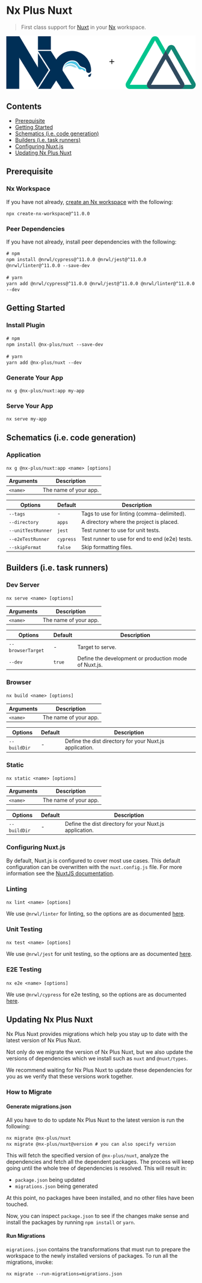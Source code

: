 # Nx Plus Nuxt

> First class support for [Nuxt](https://nuxtjs.org/) in your [Nx](https://nx.dev/) workspace.

<div align="center">
  <img src="https://raw.githubusercontent.com/ZachJW34/nx-plus/master/libs/nuxt/nx-plus-nuxt.png">
</div>

## Contents

- [Prerequisite](#prerequisite)
- [Getting Started](#getting-started)
- [Schematics (i.e. code generation)](#schematics-ie-code-generation)
- [Builders (i.e. task runners)](#builders-ie-task-runners)
- [Configuring Nuxt.js](#configuring-nuxtjs)
- [Updating Nx Plus Nuxt](#updating-nx-plus-nuxt)

## Prerequisite

### Nx Workspace

If you have not already, [create an Nx workspace](https://github.com/nrwl/nx#creating-an-nx-workspace) with the following:

```
npx create-nx-workspace@^11.0.0
```

### Peer Dependencies

If you have not already, install peer dependencies with the following:

```
# npm
npm install @nrwl/cypress@^11.0.0 @nrwl/jest@^11.0.0 @nrwl/linter@^11.0.0 --save-dev

# yarn
yarn add @nrwl/cypress@^11.0.0 @nrwl/jest@^11.0.0 @nrwl/linter@^11.0.0 --dev
```

## Getting Started

### Install Plugin

```
# npm
npm install @nx-plus/nuxt --save-dev

# yarn
yarn add @nx-plus/nuxt --dev
```

### Generate Your App

```
nx g @nx-plus/nuxt:app my-app
```

### Serve Your App

```
nx serve my-app
```

## Schematics (i.e. code generation)

### Application

`nx g @nx-plus/nuxt:app <name> [options]`

| Arguments | Description           |
| --------- | --------------------- |
| `<name>`  | The name of your app. |

| Options            | Default   | Description                                    |
| ------------------ | --------- | ---------------------------------------------- |
| `--tags`           | -         | Tags to use for linting (comma-delimited).     |
| `--directory`      | `apps`    | A directory where the project is placed.       |
| `--unitTestRunner` | `jest`    | Test runner to use for unit tests.             |
| `--e2eTestRunner`  | `cypress` | Test runner to use for end to end (e2e) tests. |
| `--skipFormat`     | `false`   | Skip formatting files.                         |

## Builders (i.e. task runners)

### Dev Server

`nx serve <name> [options]`

| Arguments | Description           |
| --------- | --------------------- |
| `<name>`  | The name of your app. |

| Options           | Default | Description                                           |
| ----------------- | ------- | ----------------------------------------------------- |
| `--browserTarget` | -       | Target to serve.                                      |
| `--dev`           | `true`  | Define the development or production mode of Nuxt.js. |

### Browser

`nx build <name> [options]`

| Arguments | Description           |
| --------- | --------------------- |
| `<name>`  | The name of your app. |

| Options      | Default | Description                                             |
| ------------ | ------- | ------------------------------------------------------- |
| `--buildDir` | -       | Define the dist directory for your Nuxt.js application. |

### Static

`nx static <name> [options]`

| Arguments | Description           |
| --------- | --------------------- |
| `<name>`  | The name of your app. |

| Options      | Default | Description                                             |
| ------------ | ------- | ------------------------------------------------------- |
| `--buildDir` | -       | Define the dist directory for your Nuxt.js application. |

### Configuring Nuxt.js

By default, Nuxt.js is configured to cover most use cases. This default configuration can be overwritten with the `nuxt.config.js` file. For more information see the [NuxtJS documentation](https://nuxtjs.org/guides/directory-structure/nuxt-config#nuxtconfigjs).

### Linting

`nx lint <name> [options]`

We use `@nrwl/linter` for linting, so the options are as documented [here](https://github.com/nrwl/nx/blob/master/docs/angular/api-linter/builders/eslint.md#eslint).

### Unit Testing

`nx test <name> [options]`

We use `@nrwl/jest` for unit testing, so the options are as documented [here](https://github.com/nrwl/nx/blob/master/docs/angular/api-jest/builders/jest.md#jest).

### E2E Testing

`nx e2e <name> [options]`

We use `@nrwl/cypress` for e2e testing, so the options are as documented [here](https://github.com/nrwl/nx/blob/master/docs/angular/api-cypress/builders/cypress.md#cypress).

## Updating Nx Plus Nuxt

Nx Plus Nuxt provides migrations which help you stay up to date with the latest version of Nx Plus Nuxt.

Not only do we migrate the version of Nx Plus Nuxt, but we also update the versions of dependencies which we install such as `nuxt` and `@nuxt/types`.

We recommend waiting for Nx Plus Nuxt to update these dependencies for you as we verify that these versions work together.

### How to Migrate

#### Generate migrations.json

All you have to do to update Nx Plus Nuxt to the latest version is run the following:

```
nx migrate @nx-plus/nuxt
nx migrate @nx-plus/nuxt@version # you can also specify version
```

This will fetch the specified version of `@nx-plus/nuxt`, analyze the dependencies and fetch all the dependent packages. The process will keep going until the whole tree of dependencies is resolved. This will result in:

- `package.json` being updated
- `migrations.json` being generated

At this point, no packages have been installed, and no other files have been touched.

Now, you can inspect `package.json` to see if the changes make sense and install the packages by running `npm install` or `yarn`.

#### Run Migrations

`migrations.json` contains the transformations that must run to prepare the workspace to the newly installed versions of packages. To run all the migrations, invoke:

```
nx migrate --run-migrations=migrations.json
```
